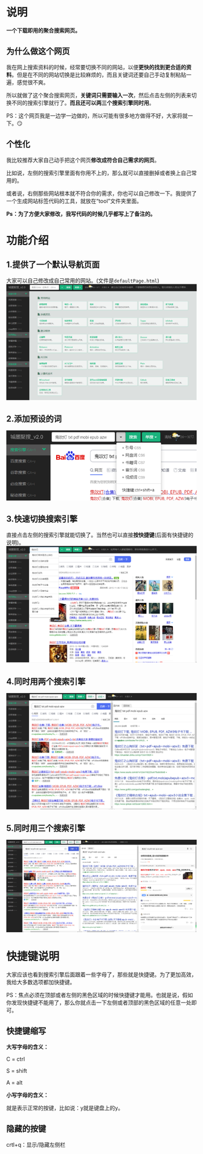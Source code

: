# 说明

**一个下载即用的聚合搜索网页。**

## 为什么做这个网页

我在网上搜索资料的时候，经常要切换不同的网站，以便**更快的找到更合适的资料**。但是在不同的网站切换是比较麻烦的，而且关键词还要自己手动复制粘贴一遍，感觉很不爽。

所以就做了这个聚合搜索网页，**关键词只需要输入一次**，然后点击左侧的列表来切换不同的搜索引擎就行了。**而且还可以两三个搜索引擎同时用**。

PS：这个网页我是一边学一边做的，所以可能有很多地方做得不好，大家将就一下。:smirk:

## 个性化

我比较推荐大家自己动手把这个网页**修改成符合自己需求的网页**。

比如说，左侧的搜索引擎里面有你用不上的，那么就可以直接删掉或者换上自己常用的。

或者说，右侧那些网站根本就不符合你的需求，你也可以自己修改一下。我提供了一个生成网站标签代码的工具，就放在“tool”文件夹里面。

**Ps：为了方便大家修改，我写代码的时候几乎都写上了备注的。**

# 功能介绍

## 1.提供了一个默认导航页面

大家可以自己修改成自己常用的网站。(文件是`defaultPage.html`)
![](ScreenShot/CHmSearch-01.png)

## 2.添加预设的词

![](ScreenShot/CHmSearch-02-1.png)

## 3.快速切换搜索引擎

直接点击左侧的搜索引擎就能切换了。当然也可以直接**按快捷键**(后面有快捷键的说明)。
![](ScreenShot/CHmSearch-02.png)

## 4.同时用两个搜索引擎

![](ScreenShot/CHmSearch-03.png)

## 5.同时用三个搜索引擎

![](ScreenShot/CHmSearch-04.png)

# 快捷键说明

大家应该也看到搜索引擎后面跟着一些字母了，那些就是快捷键。为了更加高效，我给大多数选项都加快捷键。

PS：焦点必须在顶部或者左侧的黑色区域的时候快捷键才能用。也就是说，假如你发现快捷键不能用了，那么你就点击一下左侧或者顶部的黑色区域的任意一处即可。

## 快捷键缩写

**大写字母的含义：**

C = ctrl

S = shift

A = alt

**小写字母的含义：**

就是表示正常的按键，比如说：y就是键盘上的y。

## 隐藏的按键

crtl+q：显示/隐藏左侧栏
